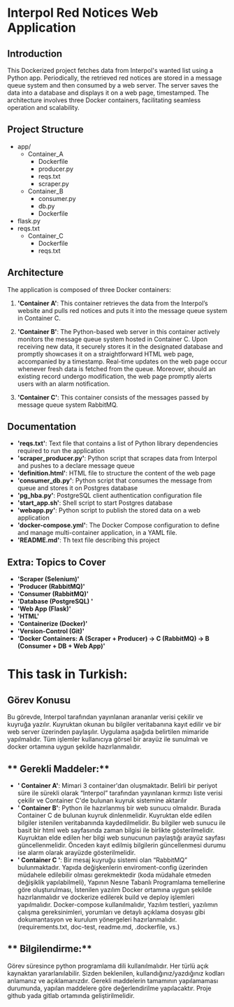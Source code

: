 # **Interpol Red Notices Web Application**

## **Introduction**
This Dockerized project fetches data from Interpol's wanted list using a Python app. Periodically, the retrieved red notices are stored in a message queue system and then consumed by a web server. The server saves the data into a database and displays it on a web page, timestamped. The architecture involves three Docker containers, facilitating seamless operation and scalability.

## **Project Structure**
- app/
	- Container_A
		- Dockerfile
		- producer.py
		- reqs.txt
		- scraper.py
	- Container_B
		- consumer.py
		- db.py
		- Dockerfile
- flask.py
- reqs.txt
	- Container_C
		- Dockerfile
		- reqs.txt


## **Architecture**
The application is composed of three Docker containers:

1. **'Container A'**: This container retrieves the data from the Interpol’s website and pulls red notices and puts it into the message queue system in Container C.

2. **'Container B'**: The Python-based web server in this container actively monitors the message queue system hosted in Container C. Upon receiving new data, it securely stores it in the designated database and promptly showcases it on a straightforward HTML web page, accompanied by a timestamp. Real-time updates on the web page occur whenever fresh data is fetched from the queue. Moreover, should an existing record undergo modification, the web page promptly alerts users with an alarm notification.

3. **'Container C'**: This container consists of the messages passed by message queue system RabbitMQ.


## **Documentation**

* **'reqs.txt'**: Text file that contains a list of Python library dependencies required to run the application
* **'scraper_producer.py'**: Python script that scrapes data from Interpol and pushes to a declare message queue
* **'definition.html'**: HTML file to structure the content of the web page
* **'consumer_db.py'**: Python script that consumes the message from queue and stores it on Postgres database
* **'pg_hba.py'**: PostgreSQL client authentication configuration file
* **'start_app.sh'**: Shell script to start Postgres database
* **'webapp.py'**: Python script to publish the stored data on a web application
* **'docker-compose.yml'**: The Docker Compose configuration to define and manage multi-container application, in a YAML file.
* **'README.md'**: Th text file describing this project


## **Extra: Topics to Cover**

* **'Scraper (Selenium)'**
* **'Producer (RabbitMQ)'**
* **'Consumer (RabbitMQ)'**
* **'Database (PostgreSQL) '**
* **'Web App (Flask)'**
* **'HTML'**
* **'Containerize (Docker)'**
* **'Version-Control (Git)'**
* **'Docker Containers: A (Scraper + Producer) -> C (RabbitMQ) -> B (Consumer + DB + Web App)'**

# **This task in Turkish:**

## **Görev Konusu**
Bu görevde,  Interpol tarafından yayınlanan arananlar verisi çekilir ve kuyruğa yazılır. Kuyruktan okunan bu bilgiler veritabanına kayıt edilir ve bir web server üzerinden paylaşılır. Uygulama aşağıda belirtilen mimaride yapılmalıdır.
Tüm işlemler kullanıcıya görsel bir arayüz ile sunulmalı ve docker ortamına uygun şekilde hazırlanmalıdır.

## ** Gerekli Maddeler:**
* **' Container A'**: Mimari 3 container'dan oluşmaktadır. Belirli bir periyot süre ile sürekli olarak “Interpol” tarafından yayınlanan kırmızı liste verisi çekilir ve Container C'de bulunan kuyruk sistemine aktarılır 
* **' Container B'**: Python ile hazırlanmış bir web sunucu olmalıdır. Burada Container C de bulunan kuyruk dinlenmelidir. Kuyruktan elde edilen bilgiler istenilen veritabanında kaydedilmelidir. Bu bilgiler web sunucu ile basit bir html web sayfasında zaman bilgisi ile birlikte gösterilmelidir. Kuyruktan elde edilen her bilgi web sunucunun paylaştığı arayüz sayfası güncellenmelidir. Önceden kayıt edilmiş bilgilerin güncellenmesi durumu ise alarm olarak arayüzde gösterilmelidir.
* **' Container C '**: Bir mesaj kuyruğu sistemi olan “RabbitMQ” bulunmaktadır.
Yapıda değişkenlerin enviroment-config üzerinden müdahele edilebilir olması gerekmektedir (koda müdahale etmeden değişiklik yapılabilmeli),
Yapının Nesne Tabanlı Programlama temellerine göre oluşturulması,
İstenilen yazılım Docker ortamına uygun şekilde hazırlanmalıdır ve dockerize edilerek build ve deploy işlemleri yapılmalıdır. Docker-compose kullanılmalıdır,
Yazılım testleri, yazılımın çalışma gereksinimleri, yorumları ve detaylı açıklama dosyası gibi dokumantasyon ve kurulum yönergeleri hazırlanmalıdır. (requirements.txt, doc-test, readme.md, .dockerfile, vs.) 

## ** Bilgilendirme:**
Görev süresince python programlama dili kullanılmalıdır.
Her türlü açık kaynaktan yararlanılabilir.
Sizden beklenilen, kullandığınız/yazdığınız kodları anlamanız ve açıklamanızdır.
Gerekli maddelerin tamamının yapılamaması durumunda, yapılan maddelere göre değerlendirilme yapılacaktır.
Proje github yada gitlab ortamında geliştirilmelidir.
